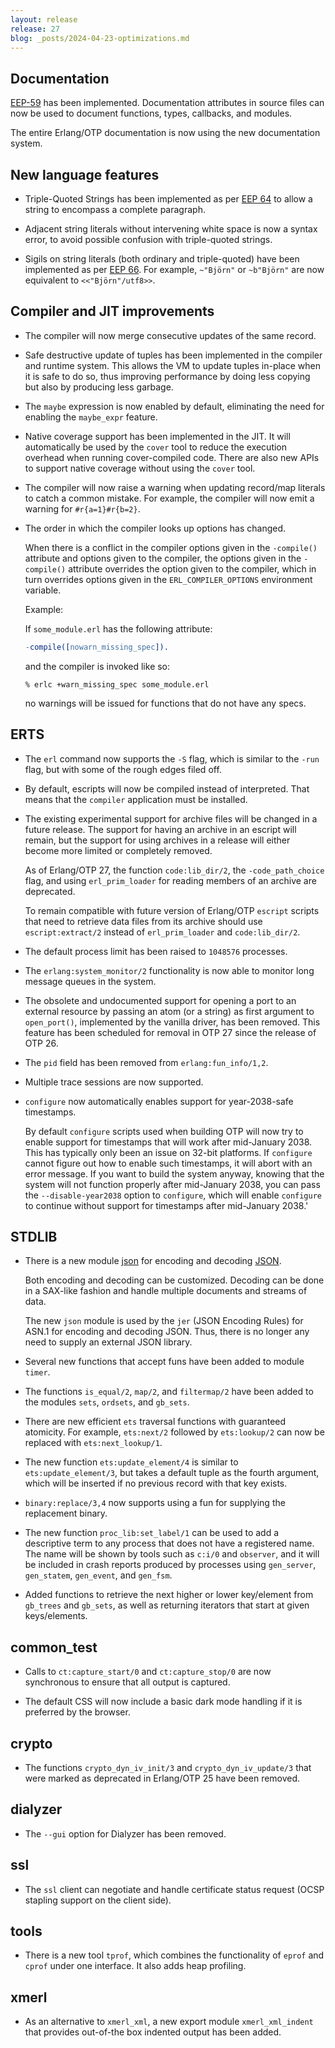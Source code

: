 ```yaml
---
layout: release
release: 27
blog: _posts/2024-04-23-optimizations.md
---
```


## Documentation

[EEP-59](https://www.erlang.org/eeps/eep-0059) has been implemented. Documentation attributes in source files can now be used to document functions, types, callbacks, and modules.

The entire Erlang/OTP documentation is now using the new documentation system.

## New language features

* Triple-Quoted Strings has been implemented as per [EEP 64](https://www.erlang.org/eeps/eep-0064) to allow a string to encompass a complete paragraph.

* Adjacent string literals without intervening white space is now a syntax error, to avoid possible confusion with triple-quoted strings.

* Sigils on string literals (both ordinary and triple-quoted) have been implemented as per [EEP  66](https://www.erlang.org/eeps/eep-0066). For example, `~"Björn"` or `~b"Björn"` are now equivalent to `<<"Björn"/utf8>>`.


## Compiler and JIT improvements

* The compiler will now merge consecutive updates of the same record.

* Safe destructive update of tuples has been implemented in the compiler and runtime system. This allows the VM to update tuples in-place when it is safe to do so, thus improving performance by doing less copying but also by producing less garbage.

* The `maybe` expression is now enabled by default, eliminating the need for enabling the `maybe_expr` feature.

* Native coverage support has been implemented in the JIT. It will automatically be used by the `cover` tool to reduce the execution overhead when running cover-compiled code. There are also new APIs to support native coverage without using the `cover` tool.

* The compiler will now raise a warning when updating record/map literals to catch a common mistake. For example, the compiler will now emit a warning for `#r{a=1}#r{b=2}`.

* The order in which the compiler looks up options has changed.

  When there is a conflict in the compiler options given in the `-compile()` attribute and options given to the compiler, the options given in the `-compile()` attribute overrides the option given to the compiler, which in turn overrides options given in the `ERL_COMPILER_OPTIONS` environment variable.

  Example:

  If `some_module.erl` has the following attribute:

  ```erlang
  -compile([nowarn_missing_spec]).
  ```

  and the compiler is invoked like so:

  ```text
  % erlc +warn_missing_spec some_module.erl
  ```

  no warnings will be issued for functions that do not have any specs.

## ERTS

* The `erl` command now supports the `-S` flag, which is similar to the `-run` flag, but with some of the rough edges filed off.

* By default, escripts will now be compiled instead of interpreted. That means that the `compiler` application must be installed.

* The existing experimental support for archive files will be changed in a future release. The support for having an archive in an escript will remain, but the support for using archives in a release will either become more limited or completely removed.

  As of Erlang/OTP 27, the function `code:lib_dir/2`, the `-code_path_choice` flag, and using `erl_prim_loader` for reading members of an archive are deprecated.

  To remain compatible with future version of Erlang/OTP `escript` scripts that need to retrieve data files from its archive should use `escript:extract/2` instead of `erl_prim_loader` and `code:lib_dir/2`.

* The default process limit has been raised to `1048576` processes.

* The `erlang:system_monitor/2` functionality is now able to monitor long message queues in the system.

* The obsolete and undocumented support for opening a port to an external resource by passing an atom (or a string) as first argument to `open_port()`, implemented by the vanilla driver, has been removed. This feature has been scheduled for removal in OTP 27 since the release of OTP 26.

* The `pid` field has been removed from `erlang:fun_info/1,2`.

* Multiple trace sessions are now supported.

* `configure` now automatically enables support for year-2038-safe timestamps.

  By default `configure` scripts used when building OTP will now try to enable support for timestamps that will work after mid-January 2038. This has typically only been an issue on 32-bit platforms.  If `configure` cannot figure out how to enable such timestamps, it will abort with an error message. If you want to build the system anyway, knowing that the system will not function properly after mid-January 2038, you can pass the `--disable-year2038` option to `configure`, which will enable `configure` to continue without support for timestamps after mid-January 2038.'

## STDLIB

* There is a new module [json](https://erlang.org/doc/man/json.html) for encoding and decoding [JSON](https://en.wikipedia.org/wiki/JSON).

  Both encoding and decoding can be customized. Decoding can be done in a SAX-like fashion and handle multiple documents and streams of data.

  The new `json` module is used by the `jer` (JSON Encoding Rules) for ASN.1 for encoding and decoding JSON. Thus, there is no longer any need to supply an external JSON library.

* Several new functions that accept funs have been added to module `timer`.

* The functions `is_equal/2`, `map/2`, and `filtermap/2` have been added to the modules `sets`, `ordsets`, and `gb_sets`.

* There are new efficient `ets` traversal functions with guaranteed atomicity. For example, `ets:next/2` followed by `ets:lookup/2` can now be replaced with `ets:next_lookup/1`.

* The new function `ets:update_element/4` is similar to `ets:update_element/3`, but takes a default tuple as the fourth argument, which will be inserted if no previous record with that key exists.

* `binary:replace/3,4` now supports using a fun for supplying the replacement binary.

* The new function `proc_lib:set_label/1` can be used to add a descriptive term to any process that does not have a registered name. The name will
  be shown by tools such as `c:i/0` and `observer`, and it will be included in crash reports produced by processes using `gen_server`, `gen_statem`, `gen_event`, and `gen_fsm`.

* Added functions to retrieve the next higher or lower key/element from `gb_trees` and `gb_sets`, as well as returning iterators that start at given keys/elements.

## common_test

* Calls to `ct:capture_start/0` and `ct:capture_stop/0` are now synchronous to ensure that all output is captured.

* The default CSS will now include a basic dark mode handling if it is preferred by the browser.

## crypto

* The functions `crypto_dyn_iv_init/3` and `crypto_dyn_iv_update/3` that were marked as deprecated in Erlang/OTP 25 have been removed.

## dialyzer

* The `--gui` option for Dialyzer has been removed.

## ssl

* The `ssl` client can negotiate and handle certificate status request (OCSP stapling support on the client side).

## tools

* There is a new tool `tprof`, which combines the functionality of `eprof` and `cprof` under one interface. It also adds heap profiling.

## xmerl

* As an alternative to `xmerl_xml`, a new export module `xmerl_xml_indent` that provides out-of-the box indented output has been added.
